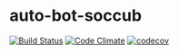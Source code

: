 # auto-bot-soccub
[![Build Status](https://travis-ci.org/dormitoriya/auto-bot-soccub.svg?branch=develop)](https://travis-ci.org/dormitoriya/auto-bot-soccub)
[![Code Climate](https://codeclimate.com/github/dormitoriya/auto-bot-soccub/badges/gpa.svg)](https://codeclimate.com/github/dormitoriya/auto-bot-soccub)
[![codecov](https://codecov.io/gh/dormitoriya/auto-bot-soccub/branch/develop/graph/badge.svg)](https://codecov.io/gh/dormitoriya/auto-bot-soccub)